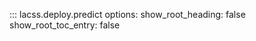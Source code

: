 ::: lacss.deploy.predict
      options:
        show_root_heading: false
        show_root_toc_entry: false